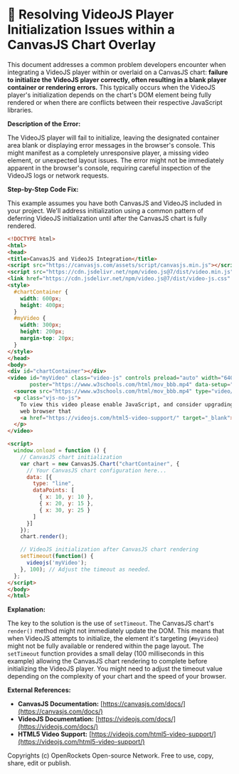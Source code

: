 # 🐞 Resolving VideoJS Player Initialization Issues within a CanvasJS Chart Overlay


This document addresses a common problem developers encounter when integrating a VideoJS player within or overlaid on a CanvasJS chart: **failure to initialize the VideoJS player correctly, often resulting in a blank player container or rendering errors.** This typically occurs when the VideoJS player's initialization depends on the chart's DOM element being fully rendered or when there are conflicts between their respective JavaScript libraries.


**Description of the Error:**

The VideoJS player will fail to initialize, leaving the designated container area blank or displaying error messages in the browser's console. This might manifest as a completely unresponsive player, a missing video element, or unexpected layout issues.  The error might not be immediately apparent in the browser's console, requiring careful inspection of the VideoJS logs or network requests.


**Step-by-Step Code Fix:**

This example assumes you have both CanvasJS and VideoJS included in your project.  We'll address initialization using a common pattern of deferring VideoJS initialization until after the CanvasJS chart is fully rendered.

```html
<!DOCTYPE html>
<html>
<head>
<title>CanvasJS and VideoJS Integration</title>
<script src="https://canvasjs.com/assets/script/canvasjs.min.js"></script>  <!-- Replace with your CanvasJS path -->
<script src="https://cdn.jsdelivr.net/npm/video.js@7/dist/video.min.js"></script> <!-- Replace with your VideoJS path -->
<link href="https://cdn.jsdelivr.net/npm/video.js@7/dist/video-js.css" rel="stylesheet">
<style>
  #chartContainer {
    width: 600px;
    height: 400px;
  }
  #myVideo {
    width: 300px;
    height: 200px;
    margin-top: 20px;
  }
</style>
</head>
<body>
<div id="chartContainer"></div>
<video id="myVideo" class="video-js" controls preload="auto" width="640" height="264"
       poster="https://www.w3schools.com/html/mov_bbb.mp4" data-setup="{}">
  <source src="https://www.w3schools.com/html/mov_bbb.mp4" type="video/mp4">
  <p class="vjs-no-js">
    To view this video please enable JavaScript, and consider upgrading to a
    web browser that
    <a href="https://videojs.com/html5-video-support/" target="_blank">supports HTML5 video</a>
  </p>
</video>

<script>
  window.onload = function () {
    // CanvasJS chart initialization
    var chart = new CanvasJS.Chart("chartContainer", {
      // Your CanvasJS chart configuration here...
      data: [{
        type: "line",
        dataPoints: [
          { x: 10, y: 10 },
          { x: 20, y: 15 },
          { x: 30, y: 25 }
        ]
      }]
    });
    chart.render();

    // VideoJS initialization after CanvasJS chart rendering
    setTimeout(function() {
      videojs('myVideo');
    }, 100); // Adjust the timeout as needed.
  };
</script>
</body>
</html>
```


**Explanation:**

The key to the solution is the use of `setTimeout`.  The CanvasJS chart's `render()` method might not immediately update the DOM. This means that when VideoJS attempts to initialize, the element it's targeting (`#myVideo`) might not be fully available or rendered within the page layout.  The `setTimeout` function provides a small delay (100 milliseconds in this example) allowing the CanvasJS chart rendering to complete before initializing the VideoJS player.  You might need to adjust the timeout value depending on the complexity of your chart and the speed of your browser.



**External References:**

* **CanvasJS Documentation:** [https://canvasjs.com/docs/](https://canvasjs.com/docs/)
* **VideoJS Documentation:** [https://videojs.com/docs/](https://videojs.com/docs/)
* **HTML5 Video Support:** [https://videojs.com/html5-video-support/](https://videojs.com/html5-video-support/)


Copyrights (c) OpenRockets Open-source Network. Free to use, copy, share, edit or publish.


